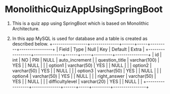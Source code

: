 # MonolithicQuizAppUsingSpringBoot

1) This is a quiz app using SpringBoot which is based on Monolithic Architecture.
  
2) In this app MySQL is used for database and a table is created as described below.
+-----------------+--------------+------+-----+---------+----------------+
| Field           | Type         | Null | Key | Default | Extra          |
+-----------------+--------------+------+-----+---------+----------------+
| id              | int          | NO   | PRI | NULL    | auto_increment |
| question_title  | varchar(100) | YES  |     | NULL    |                |
| option1         | varchar(50)  | YES  |     | NULL    |                |
| option2         | varchar(50)  | YES  |     | NULL    |                |
| option3         | varchar(50)  | YES  |     | NULL    |                |
| option4         | varchar(50)  | YES  |     | NULL    |                |
| right_answer    | varchar(50)  | YES  |     | NULL    |                |
| difficultylevel | varchar(20)  | YES  |     | NULL    |                |
+-----------------+--------------+------+-----+---------+----------------+
